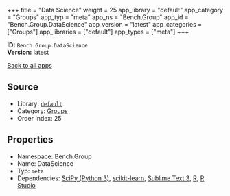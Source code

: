 ﻿+++
title = "Data Science"
weight = 25
app_library = "default"
app_category = "Groups"
app_typ = "meta"
app_ns = "Bench.Group"
app_id = "Bench.Group.DataScience"
app_version = "latest"
app_categories = ["Groups"]
app_libraries = ["default"]
app_types = ["meta"]
+++

**ID:** `Bench.Group.DataScience`  
**Version:** latest  
<!--more-->

[Back to all apps](/apps/)

## Source

* Library: [`default`](/app_libraries/default)
* Category: [Groups](/app_categories/groups)
* Order Index: 25

## Properties

* Namespace: Bench.Group
* Name: DataScience
* Typ: `meta`
* Dependencies: [SciPy (Python 3)](/apps/Bench.Python3.SciPy), [scikit-learn](/apps/Bench.Python3.SciKitLearn), [Sublime Text 3](/apps/Bench.SublimeText3), [R](/apps/Bench.R), [R Studio](/apps/Bench.RStudio)

